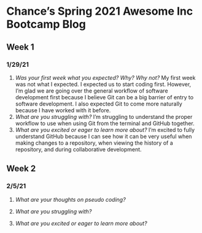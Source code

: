 # Chance’s Spring 2021 Awesome Inc Bootcamp Blog
## Week 1
### 1/29/21
1. *Was your first week what you expected? Why? Why not?*
My first week was not what I expected. I expected us to start coding first. However, I’m glad we are going over the general workflow of software development first because I believe Git can be a big barrier of entry to software development. I also expected Git to come more naturally because I have worked with it before.
2. *What are you struggling with?*
I’m struggling to understand the proper workflow to use when using Git from the terminal and GitHub together.
3. *What are you excited or eager to learn more about?*
I’m excited to fully understand GitHub because I can see how it can be very useful when making changes to a repository, when viewing the history of a repository, and during collaborative development.
## Week 2
### 2/5/21
1. *What are your thoughts on pseudo coding?*

2. *What are you struggling with?*

3. *What are you excited or eager to learn more about?*